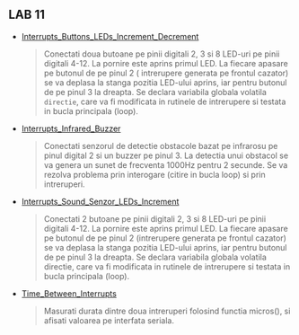 ## LAB 11

- [Interrupts_Buttons_LEDs_Increment_Decrement](./interrupts_buttons_LEDs_increment_decrement.ino)
    > Conectati doua butoane pe pinii digitali 2, 3 si 8 LED-uri pe pinii digitali 4-12. La pornire este aprins primul LED. La fiecare apasare pe butonul de pe pinul 2 ( intrerupere generata pe frontul cazator) se va deplasa la stanga pozitia LED-ului aprins, iar pentru butonul de pe pinul 3 la dreapta. Se declara variabila globala volatila `directie`, care va fi modificata in rutinele de intrerupere si testata in bucla principala (loop).
- [Interrupts_Infrared_Buzzer](./interrupts_infrared_buzzer.ino)
    > Conectati senzorul de detectie obstacole bazat pe infrarosu pe pinul digital 2 si un buzzer pe pinul 3. La detectia unui obstacol se va genera un sunet de frecventa 1000Hz pentru 2 secunde. Se va rezolva problema prin interogare (citire in bucla loop) si prin intreruperi.
- [Interrupts_Sound_Senzor_LEDs_Increment](./interrupts_sound_senzor_LEDs_increment.ino)
    > Conectati 2 butoane pe pinii digitali 2, 3 si 8 LED-uri pe pinii digitali 4-12. La pornire este aprins primul LED. La fiecare apasare pe butonul de pe pinul 2 (intrerupere generata pe frontul cazator) se va deplasa la stanga pozitia LED-ului aprins, iar pentru butonul de pe pinul 3 la dreapta. Se declara variabila globala volatila directie, care va fi modificata in rutinele de intrerupere si testata in bucla principala (loop).
- [Time_Between_Interrupts](./time_between_interrupts.ino)
    > Masurati durata dintre doua intreruperi folosind functia micros(), si afisati valoarea pe interfata seriala.